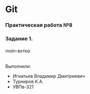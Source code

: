 # Git
### Практическая работа №8
### Задание 1.
###### main-ветка. 

Выполнили:
* Игнатьев Владимир Дмитриевич
* Турниров К.А.
* УВПв-321
